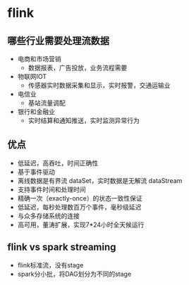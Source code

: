 # flink

## 哪些行业需要处理流数据

* 电商和市场营销
  - 数据报表，广告投放，业务流程需要
* 物联网IOT
  - 传感器实时数据采集和显示，实时报警，交通运输业
* 电信业
  - 基站流量调配
* 银行和金融业
  - 实时结算和通知推送，实时监测异常行为
    
## 优点

* 低延迟，高吞吐，时间正确性
* 基于事件驱动
* 离线数据是有界流 dataSet，实时数据是无解流 dataStream
* 支持事件时间和处理时间
* 精确一次（exactly-once）的状态一致性保证
* 低延迟，每秒处理数百万个事件，毫秒级延迟
* 与众多存储系统的连接
* 高可用，董涛扩展，实现7*24小时全天候运行

## flink vs spark streaming

* flink标准流，没有stage
* spark分小批，将DAG划分为不同的stage